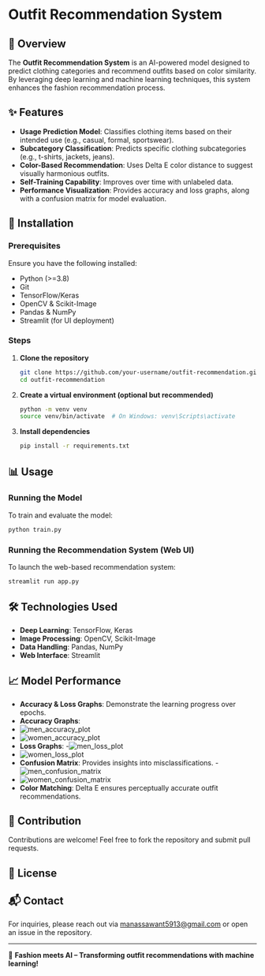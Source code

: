 # Outfit Recommendation System

## 📌 Overview
The **Outfit Recommendation System** is an AI-powered model designed to predict clothing categories and recommend outfits based on color similarity. By leveraging deep learning and machine learning techniques, this system enhances the fashion recommendation process.

## ✨ Features
- **Usage Prediction Model**: Classifies clothing items based on their intended use (e.g., casual, formal, sportswear).
- **Subcategory Classification**: Predicts specific clothing subcategories (e.g., t-shirts, jackets, jeans).
- **Color-Based Recommendation**: Uses Delta E color distance to suggest visually harmonious outfits.
- **Self-Training Capability**: Improves over time with unlabeled data.
- **Performance Visualization**: Provides accuracy and loss graphs, along with a confusion matrix for model evaluation.

## 🚀 Installation

### Prerequisites
Ensure you have the following installed:
- Python (>=3.8)
- Git
- TensorFlow/Keras
- OpenCV & Scikit-Image
- Pandas & NumPy
- Streamlit (for UI deployment)

### Steps
1. **Clone the repository**
   ```bash
   git clone https://github.com/your-username/outfit-recommendation.git
   cd outfit-recommendation
   ```
2. **Create a virtual environment (optional but recommended)**
   ```bash
   python -m venv venv
   source venv/bin/activate  # On Windows: venv\Scripts\activate
   ```
3. **Install dependencies**
   ```bash
   pip install -r requirements.txt
   ```

## 📊 Usage

### Running the Model
To train and evaluate the model:
```bash
python train.py
```

### Running the Recommendation System (Web UI)
To launch the web-based recommendation system:
```bash
streamlit run app.py
```

## 🛠 Technologies Used
- **Deep Learning**: TensorFlow, Keras
- **Image Processing**: OpenCV, Scikit-Image
- **Data Handling**: Pandas, NumPy
- **Web Interface**: Streamlit

## 📈 Model Performance
- **Accuracy & Loss Graphs**: Demonstrate the learning progress over epochs.
- **Accuracy Graphs**:
- ![men_accuracy_plot](https://github.com/user-attachments/assets/4da1f245-0b95-43d0-ba1f-23db4c47bc12)
- ![women_accuracy_plot](https://github.com/user-attachments/assets/429afdf4-1eee-4884-8d00-c411af095263)
- **Loss Graphs**:
-![men_loss_plot](https://github.com/user-attachments/assets/2237971a-2bb0-405d-8df4-09179bd58c3e)
- ![women_loss_plot](https://github.com/user-attachments/assets/f62e82d2-7eda-4312-b483-18049dfda05e)
- **Confusion Matrix**: Provides insights into misclassifications.
-![men_confusion_matrix](https://github.com/user-attachments/assets/dd3b2205-4455-44fc-8a33-193e513440be)
- ![women_confusion_matrix](https://github.com/user-attachments/assets/e01ec653-c08e-4126-83d7-dbcf10d02ece)
- **Color Matching**: Delta E ensures perceptually accurate outfit recommendations.

## 🤝 Contribution
Contributions are welcome! Feel free to fork the repository and submit pull requests.

## 📜 License


## 📬 Contact
For inquiries, please reach out via manassawant5913@gmail.com or open an issue in the repository.

---
🎨 **Fashion meets AI – Transforming outfit recommendations with machine learning!**
